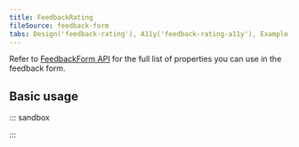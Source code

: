 ```yaml
---
title: FeedbackRating
fileSource: feedback-form
tabs: Design('feedback-rating'), A11y('feedback-rating-a11y'), Example('feedback-rating-code')
---
```


Refer to [FeedbackForm API](/components/feedback-form/feedback-form-api) for the full list of properties you can use in the feedback form.

## Basic usage

::: sandbox

<script lang="tsx">
  export Demo from 'stories/patterns/ux-patterns/feedback-rating/docs/examples/feedback_rating_form.tsx';
</script>

:::
